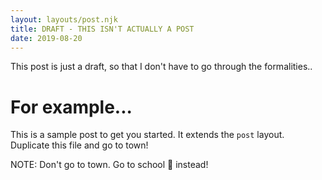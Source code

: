 ```yaml
---
layout: layouts/post.njk
title: DRAFT - THIS ISN'T ACTUALLY A POST
date: 2019-08-20
---
```

This post is just a draft, so that I don't have to go through the formalities.. 

# For example...

This is a sample post to get you started. It extends the `post` layout. Duplicate this file and go to town!

NOTE: Don't go to town. Go to school 🏫 instead!